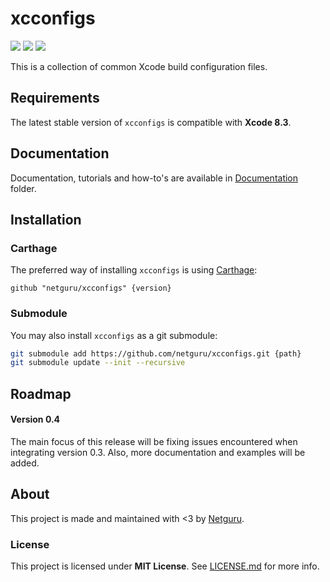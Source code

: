 # xcconfigs

![](https://img.shields.io/badge/xcode-8.3-green.svg)
[![](https://img.shields.io/github/release/netguru/xcconfigs.svg)](https://github.com/netguru/xcconfigs/releases)
[![](https://img.shields.io/github/license/netguru/xcconfigs.svg)](LICENSE.md)

This is a collection of common Xcode build configuration files.

## Requirements

The latest stable version of `xcconfigs` is compatible with **Xcode 8.3**.

## Documentation

Documentation, tutorials and how-to's are available in [Documentation](Documentation) folder.

## Installation

### Carthage

The preferred way of installing `xcconfigs` is using [Carthage](https://github.com/Carthage/Carthage):

```none
github "netguru/xcconfigs" {version}
```

### Submodule

You may also install `xcconfigs` as a git submodule:

```bash
git submodule add https://github.com/netguru/xcconfigs.git {path}
git submodule update --init --recursive
```

## Roadmap

#### Version 0.4

The main focus of this release will be fixing issues encountered when integrating version 0.3. Also, more documentation and examples will be added.

## About

This project is made and maintained with <3 by [Netguru](https://netguru.co).

### License

This project is licensed under **MIT License**. See [LICENSE.md](LICENSE.md) for more info.
